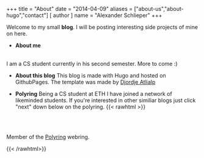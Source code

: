 +++
title = "About"
date = "2014-04-09"
aliases = ["about-us","about-hugo","contact"]
[ author ]
  name = "Alexander Schlieper"
+++

Welcome to my small **blog**. I will be posting interesting side projects of mine on here.
<br>

* **About me**
<br>
I am a CS student currently in his second semester. More to come :)

* **About this blog**
This blog is made with Hugo and hosted on GithubPages. The template was made by [Djordje Atlialp](https://github.com/rhazdon)

* **Polyring**
Being a CS student at ETH I have joined a network of likeminded students. If you're interested in other similiar blogs just click "next" down below on the polyring.
{{< rawhtml >}}
<br>
<br>
<webring-banner id="polyring">
    <p>Member of the <a href="https://xyquadrat.ch/polyring">Polyring</a> webring.</p>
</webring-banner>
<script async src="https://xyquadrat.ch/polyring/embed.js" charset="utf-8"></script>
{{< /rawhtml>}}